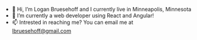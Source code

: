 - 👋 Hi, I’m Logan Bruesehoff and I currently live in Minneapolis, Minnesota
- 🌱 I’m currently a web developer using React and Angular! 
- 📫 Intrested in reaching me? You can email me at lbruesehoff@gmail.com

<!---
lbruesehoff/lbruesehoff is a ✨ special ✨ repository because its `README.md` (this file) appears on your GitHub profile.
You can click the Preview link to take a look at your changes.
--->
